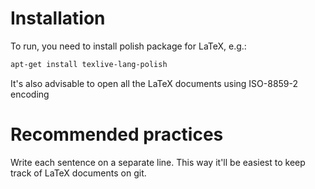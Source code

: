 Installation
============

To run, you need to install polish package for LaTeX, e.g.:
````bash
apt-get install texlive-lang-polish 
````

It's also advisable to open all the LaTeX documents using ISO-8859-2 encoding

Recommended practices
============

Write each sentence on a separate line.
This way it'll be easiest to keep track of LaTeX documents on git.
